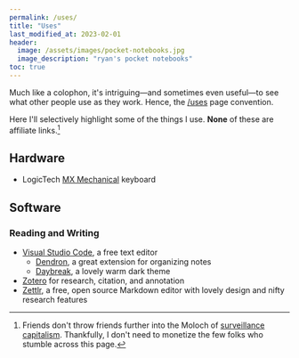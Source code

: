 ```yaml
---
permalink: /uses/
title: "Uses"
last_modified_at: 2023-02-01
header: 
  image: /assets/images/pocket-notebooks.jpg
  image_description: "ryan's pocket notebooks"
toc: true
---
```


Much like a colophon, it's intriguing—and sometimes even useful—to see what other people use as they work. Hence, the [/uses](https://uses.tech/) page convention.  

Here I'll selectively highlight some of the things I use. **None** of these are affiliate links.[^sc]  

[^sc]: Friends don't throw friends further into the Moloch of [surveillance capitalism](https://theconversation.com/explainer-what-is-surveillance-capitalism-and-how-does-it-shape-our-economy-119158). Thankfully, I don't need to monetize the few folks who stumble across this page.  

## Hardware  

- LogicTech [MX Mechanical](https://www.logitech.com/en-us/products/keyboards/mx-mechanical.html) keyboard

## Software  

### Reading and Writing  

- [Visual Studio Code](https://code.visualstudio.com/), a free text editor  
    - [Dendron](https://wiki.dendron.so/), a great extension for organizing notes  
    - [Daybreak](https://daybreaktheme.com/), a lovely warm dark theme  
- [Zotero](https://www.zotero.org/) for research, citation, and annotation  
- [Zettlr](https://www.zettlr.com/), a free, open source Markdown editor with lovely design and nifty research features  